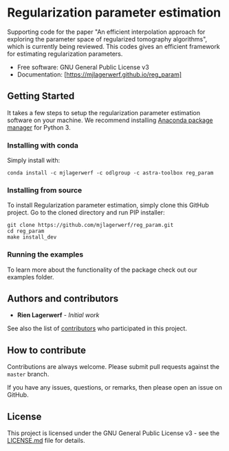 # Regularization parameter estimation

Supporting code for the paper "An efficient interpolation approach for exploring the parameter
space of regularized tomography algorithms", which is currently being reviewed. This codes gives an efficient framework for estimating regularization parameters.

* Free software: GNU General Public License v3
* Documentation: [https://mjlagerwerf.github.io/reg_param]

<!---
## Readiness

The author of this package is in the process of setting up this
package for optimal usability. The following has already been completed:

- [ ] Documentation
    - A package description has been written in the README
    - Documentation has been generated using `make docs`, committed,
        and pushed to GitHub.
	- GitHub pages have been setup in the project settings
	  with the "source" set to "master branch /docs folder".
- [ ] An initial release
	- In `CHANGELOG.md`, a release date has been added to v0.1.0 (change the YYYY-MM-DD).
	- The release has been marked a release on GitHub.
	- For more info, see the [Software Release Guide](https://cicwi.github.io/software-guides/software-release-guide).
- [ ] A conda package
	- Required packages have been added to `setup.py`, for instance,
	  ```
	  requirements = [
          # Add your project's requirements here, e.g.,
          # 'astra-toolbox',
          # 'sacred>=0.7.2',
      ]
	  ```
	  Has been replaced by
	  ```
	  requirements = [
	      'astra-toolbox',
	      'sacred>=0.7.2',
      ]
      ```
	- All "conda channels" that are required for building and
      installing the package have been added to the
      `Makefile`. Specifically, replace
	  ```
      conda_package: install_dev
      	conda build conda/
      ```
	  by
	  ```
      conda_package: install_dev
      	conda build conda/ -c some-channel -c some-other-channel
      ```
    - Conda packages have been built successfully with `make conda_package`.
	- These conda packages have been uploaded to [Anaconda](https://anaconda.org).
	- The installation instructions (below) have been updated.
-->
## Getting Started

It takes a few steps to setup the regularization parameter estimation software on your
machine. We recommend installing
[Anaconda package manager](https://www.anaconda.com/download/) for
Python 3.

### Installing with conda

Simply install with:
```
conda install -c mjlagerwerf -c odlgroup -c astra-toolbox reg_param

```

### Installing from source

To install Regularization parameter estimation, simply clone this GitHub
project. Go to the cloned directory and run PIP installer:
```
git clone https://github.com/mjlagerwerf/reg_param.git
cd reg_param
make install_dev
```

### Running the examples

To learn more about the functionality of the package check out our
examples folder.

## Authors and contributors

* **Rien Lagerwerf** - *Initial work*

See also the list of [contributors](https://github.com/mjlagerwerf/reg_param/contributors) who participated in this project.

## How to contribute

Contributions are always welcome. Please submit pull requests against the `master` branch.

If you have any issues, questions, or remarks, then please open an issue on GitHub.

## License

This project is licensed under the GNU General Public License v3 - see the [LICENSE.md](LICENSE.md) file for details.
